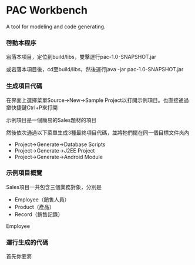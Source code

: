 # PAC Workbench
A tool for modeling and code generating.

### 啓動本程序

宕落本項目，定位到build/libs，雙擊運行pac-1.0-SNAPSHOT.jar

或宕落本項目後，cd至build/libs，然後運行java -jar pac-1.0-SNAPSHOT.jar

### 生成項目代碼

在界面上選擇菜單Source->New->Sample Project以打開示例項目。也直接通過撳快捷鍵Ctrl+P來打開

示例項目是一個簡易的Sales題材的項目

然後依次通過以下菜單生成3種最終項目代碼，並將牠們擺在同一個目標文件夾內

* Project->Generate->Database Scripts
* Project->Generate->J2EE Project
* Project->Generate->Android Module

### 示例項目概覽

Sales項目一共包含三個業務對象，分別是

* Employee（銷售人員）
* Product（產品）
* Record（銷售記錄）

Employee

### 運行生成的代碼

首先你要將
